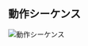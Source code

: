 ## 動作シーケンス
![動作シーケンス](http://www.plantuml.com/plantuml/proxy?cache=no&src=https://raw.githubusercontent.com/p-robobu/candy_floss/master/doc/puml/manufacture_sequence.puml)

